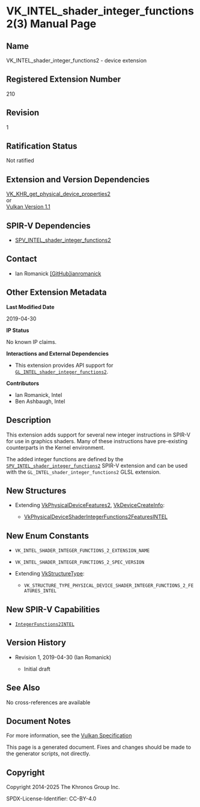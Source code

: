 # VK\_INTEL\_shader\_integer\_functions2(3) Manual Page

## Name

VK\_INTEL\_shader\_integer\_functions2 - device extension



## [](#_registered_extension_number)Registered Extension Number

210

## [](#_revision)Revision

1

## [](#_ratification_status)Ratification Status

Not ratified

## [](#_extension_and_version_dependencies)Extension and Version Dependencies

[VK\_KHR\_get\_physical\_device\_properties2](https://registry.khronos.org/vulkan/specs/latest/man/html/VK_KHR_get_physical_device_properties2.html)  
or  
[Vulkan Version 1.1](#versions-1.1)

## [](#_spir_v_dependencies)SPIR-V Dependencies

- [SPV\_INTEL\_shader\_integer\_functions2](https://github.khronos.org/SPIRV-Registry/extensions/INTEL/SPV_INTEL_shader_integer_functions2.html)

## [](#_contact)Contact

- Ian Romanick [\[GitHub\]ianromanick](https://github.com/KhronosGroup/Vulkan-Docs/issues/new?body=%5BVK_INTEL_shader_integer_functions2%5D%20%40ianromanick%0A%2AHere%20describe%20the%20issue%20or%20question%20you%20have%20about%20the%20VK_INTEL_shader_integer_functions2%20extension%2A)

## [](#_other_extension_metadata)Other Extension Metadata

**Last Modified Date**

2019-04-30

**IP Status**

No known IP claims.

**Interactions and External Dependencies**

- This extension provides API support for [`GL_INTEL_shader_integer_functions2`](https://registry.khronos.org/OpenGL/extensions/INTEL/INTEL_shader_integer_functions2.txt).

**Contributors**

- Ian Romanick, Intel
- Ben Ashbaugh, Intel

## [](#_description)Description

This extension adds support for several new integer instructions in SPIR-V for use in graphics shaders. Many of these instructions have pre-existing counterparts in the Kernel environment.

The added integer functions are defined by the [`SPV_INTEL_shader_integer_functions2`](https://github.khronos.org/SPIRV-Registry/extensions/INTEL/SPV_INTEL_shader_integer_functions2.html) SPIR-V extension and can be used with the `GL_INTEL_shader_integer_functions2` GLSL extension.

## [](#_new_structures)New Structures

- Extending [VkPhysicalDeviceFeatures2](https://registry.khronos.org/vulkan/specs/latest/man/html/VkPhysicalDeviceFeatures2.html), [VkDeviceCreateInfo](https://registry.khronos.org/vulkan/specs/latest/man/html/VkDeviceCreateInfo.html):
  
  - [VkPhysicalDeviceShaderIntegerFunctions2FeaturesINTEL](https://registry.khronos.org/vulkan/specs/latest/man/html/VkPhysicalDeviceShaderIntegerFunctions2FeaturesINTEL.html)

## [](#_new_enum_constants)New Enum Constants

- `VK_INTEL_SHADER_INTEGER_FUNCTIONS_2_EXTENSION_NAME`
- `VK_INTEL_SHADER_INTEGER_FUNCTIONS_2_SPEC_VERSION`
- Extending [VkStructureType](https://registry.khronos.org/vulkan/specs/latest/man/html/VkStructureType.html):
  
  - `VK_STRUCTURE_TYPE_PHYSICAL_DEVICE_SHADER_INTEGER_FUNCTIONS_2_FEATURES_INTEL`

## [](#_new_spir_v_capabilities)New SPIR-V Capabilities

- [`IntegerFunctions2INTEL`](https://registry.khronos.org/vulkan/specs/latest/html/vkspec.html#spirvenv-capabilities-table-IntegerFunctions2INTEL)

## [](#_version_history)Version History

- Revision 1, 2019-04-30 (Ian Romanick)
  
  - Initial draft

## [](#_see_also)See Also

No cross-references are available

## [](#_document_notes)Document Notes

For more information, see the [Vulkan Specification](https://registry.khronos.org/vulkan/specs/latest/html/vkspec.html#VK_INTEL_shader_integer_functions2)

This page is a generated document. Fixes and changes should be made to the generator scripts, not directly.

## [](#_copyright)Copyright

Copyright 2014-2025 The Khronos Group Inc.

SPDX-License-Identifier: CC-BY-4.0
